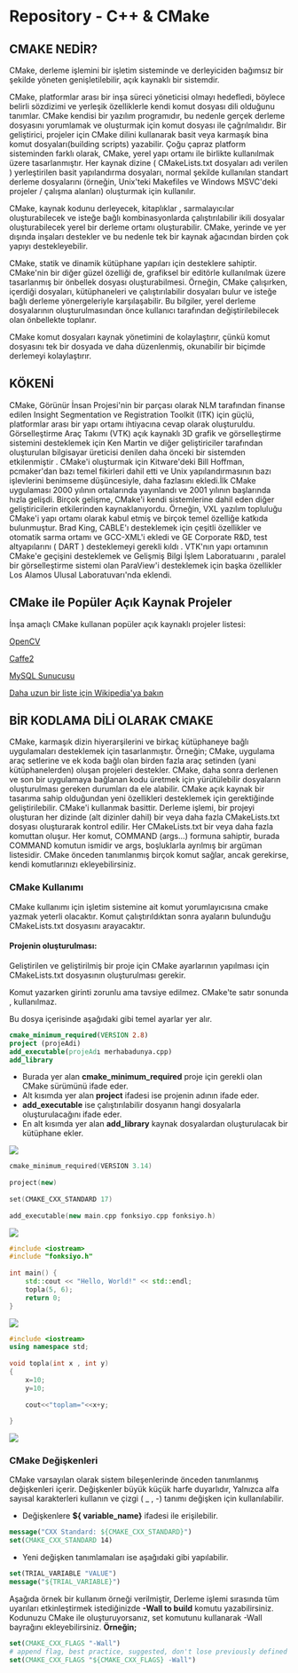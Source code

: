 # Repository - C++ & CMake

## CMAKE NEDİR?

CMake, derleme işlemini bir işletim sisteminde ve derleyiciden bağımsız bir şekilde yöneten genişletilebilir, açık kaynaklı bir sistemdir.

CMake, platformlar arası bir inşa süreci yöneticisi olmayı hedefledi, böylece belirli sözdizimi ve yerleşik özelliklerle kendi komut dosyası dili olduğunu tanımlar. CMake kendisi bir yazılım programıdır, bu nedenle gerçek derleme dosyasını yorumlamak ve oluşturmak için komut dosyası ile çağrılmalıdır. Bir geliştirici, projeler için CMake dilini kullanarak basit veya karmaşık bina komut dosyaları(building scripts) yazabilir. Çoğu çapraz platform sisteminden farklı olarak, CMake, yerel yapı ortamı ile birlikte kullanılmak üzere tasarlanmıştır. Her kaynak dizine ( CMakeLists.txt dosyaları adı verilen ) yerleştirilen basit yapılandırma dosyaları, normal şekilde kullanılan standart derleme dosyalarını (örneğin, Unix'teki Makefiles ve Windows MSVC'deki projeler / çalışma alanları) oluşturmak için kullanılır.

CMake, kaynak kodunu derleyecek, kitaplıklar , sarmalayıcılar oluşturabilecek ve isteğe bağlı kombinasyonlarda çalıştırılabilir ikili dosyalar oluşturabilecek yerel bir derleme ortamı oluşturabilir. CMake, yerinde ve yer dışında inşaları destekler ve bu nedenle tek bir kaynak ağacından birden çok yapıyı destekleyebilir.

CMake, statik ve dinamik kütüphane yapıları için desteklere sahiptir. CMake'nin bir diğer güzel özelliği de, grafiksel bir editörle kullanılmak üzere tasarlanmış bir önbellek dosyası oluşturabilmesi. Örneğin, CMake çalışırken, içerdiği dosyaları, kütüphaneleri ve çalıştırılabilir dosyaları bulur ve isteğe bağlı derleme yönergeleriyle karşılaşabilir. Bu bilgiler, yerel derleme dosyalarının oluşturulmasından önce kullanıcı tarafından değiştirilebilecek olan önbellekte toplanır.

CMake komut dosyaları kaynak yönetimini de kolaylaştırır, çünkü komut dosyasını tek bir dosyada ve daha düzenlenmiş, okunabilir bir biçimde derlemeyi kolaylaştırır.

## KÖKENİ

CMake, Görünür İnsan Projesi'nin bir parçası olarak NLM tarafından finanse edilen Insight Segmentation ve Registration Toolkit (ITK) için güçlü, platformlar arası bir yapı ortamı ihtiyacına cevap olarak oluşturuldu. Görselleştirme Araç Takımı (VTK) açık kaynaklı 3D grafik ve görselleştirme sistemini desteklemek için Ken Martin ve diğer geliştiriciler tarafından oluşturulan bilgisayar üreticisi denilen daha önceki bir sistemden etkilenmiştir . CMake'i oluşturmak için Kitware'deki Bill Hoffman, pcmaker'dan bazı temel fikirleri dahil etti ve Unix yapılandırmasının bazı işlevlerini benimseme düşüncesiyle, daha fazlasını ekledi.İlk CMake uygulaması 2000 yılının ortalarında yayınlandı ve 2001 yılının başlarında hızla gelişdi. Birçok gelişme, CMake'i kendi sistemlerine dahil eden diğer geliştiricilerin etkilerinden kaynaklanıyordu. Örneğin, VXL yazılım topluluğu CMake'i yapı ortamı olarak kabul etmiş ve birçok temel özelliğe katkıda bulunmuştur. Brad King, CABLE'ı desteklemek için çeşitli özellikler ve otomatik sarma ortamı ve GCC-XML'i ekledi ve GE Corporate R&D, test altyapılarını ( DART ) desteklemeyi gerekli kıldı . VTK'nın yapı ortamının CMake'e geçişini desteklemek ve Gelişmiş Bilgi İşlem Laboratuarını , paralel bir görselleştirme sistemi olan ParaView'i desteklemek için başka özellikler Los Alamos Ulusal Laboratuvarı'nda eklendi.

## CMake ile Popüler Açık Kaynak Projeler

İnşa amaçlı CMake kullanan popüler açık kaynaklı projeler listesi:

[OpenCV](https://github.com/opencv/opencv) 

[Caffe2](https://github.com/caffe2/caffe2)

[MySQL Sunucusu](https://github.com/mysql/mysql-server)

[Daha uzun bir liste için Wikipedia'ya bakın](https://en.wikipedia.org/wiki/CMake#Applications_that_use_CMake)

## BİR KODLAMA DİLİ OLARAK CMAKE

CMake, karmaşık dizin hiyerarşilerini ve birkaç kütüphaneye bağlı uygulamaları desteklemek için tasarlanmıştır. Örneğin; CMake, uygulama araç setlerine ve ek koda bağlı olan birden fazla araç setinden (yani kütüphanelerden) oluşan projeleri destekler. CMake, daha sonra derlenen ve son bir uygulamaya bağlanan kodu üretmek için yürütülebilir dosyaların oluşturulması gereken durumları da ele alabilir. CMake açık kaynak bir tasarıma sahip olduğundan yeni özellikleri desteklemek için gerektiğinde geliştirilebilir. CMake'i kullanmak basittir. Derleme işlemi, bir projeyi oluşturan her dizinde (alt dizinler dahil) bir veya daha fazla CMakeLists.txt dosyası oluşturarak kontrol edilir. Her CMakeLists.txt bir veya daha fazla komuttan oluşur. Her komut, COMMAND (args…) formuna sahiptir, burada COMMAND komutun ismidir ve args, boşluklarla ayrılmış bir argüman listesidir. CMake önceden tanımlanmış birçok komut sağlar, ancak gerekirse, kendi komutlarınızı ekleyebilirsiniz.

### CMake Kullanımı

CMake kullanımı için işletim sistemine ait komut yorumlayıcısına cmake yazmak yeterli olacaktır. Komut çalıştırıldıktan sonra ayaların bulunduğu CMakeLists.txt dosyasını arayacaktır.

#### Projenin oluşturulması:

Geliştirilen ve geliştirilmiş bir proje için CMake ayarlarının yapılması için CMakeLists.txt dosyasının oluşturulması gerekir.

Komut yazarken girinti zorunlu ama tavsiye edilmez. CMake'te satır sonunda , kullanılmaz.

Bu dosya içerisinde aşağıdaki gibi temel ayarlar yer alır.

```CMAKE
cmake_minimum_required(VERSION 2.8)
project (projeAdi)
add_executable(projeAdı merhabadunya.cpp)
add_library
```

* Burada yer alan **cmake_minimum_required** proje için gerekli olan CMake sürümünü ifade eder.
* Alt kısımda yer alan **project** ifadesi ise projenin adının ifade eder.
* **add_executable** ise çalıştırılabilir dosyanın hangi dosyalarla oluşturulacağını ifade eder.
* En alt kısımda yer alan **add_library** kaynak dosyalardan oluşturulacak bir kütüphane ekler.

![](images/cmake1.png)

```C++
cmake_minimum_required(VERSION 3.14)
 
project(new)
 
set(CMAKE_CXX_STANDARD 17)
 
add_executable(new main.cpp fonksiyo.cpp fonksiyo.h)
```
![](images/cmake2.png)

```C++
#include <iostream>
#include "fonksiyo.h"
 
int main() {
    std::cout << "Hello, World!" << std::endl;
    topla(5, 6);
    return 0;
}
```

![](images/cmake3.png)

```C++
#include <iostream>
using namespace std;
 
void topla(int x , int y)
{
    x=10;
    y=10;
 
    cout<<"toplam="<<x+y;
 
}
```
![](images/cmake4.png)

### CMake Değişkenleri

CMake varsayılan olarak sistem bileşenlerinde önceden tanımlanmış değişkenleri içerir. Değişkenler büyük küçük harfe duyarlıdır, Yalnızca alfa sayısal karakterleri kullanın ve çizgi ( _ , -) tanımı değişken için kullanılabilir.

* Değişkenlere **${ variable_name}** ifadesi ile erişilebilir.
```CMake
message("CXX Standard: ${CMAKE_CXX_STANDARD}")
set(CMAKE_CXX_STANDARD 14)
```

* Yeni değişken tanımlamaları ise aşağıdaki gibi yapılabilir.
```CMake
set(TRIAL_VARIABLE "VALUE")
message("${TRIAL_VARIABLE}")
```
Aşağıda örnek bir kullanım örneği verilmiştir, Derleme işlemi sırasında tüm uyarıları etkinleştirmek istediğinizde **-Wall to build** komutu yazabilirsiniz. Kodunuzu CMake ile oluşturuyorsanız, set komutunu kullanarak -Wall bayrağını ekleyebilirsiniz.
**Örneğin;**

```CMake
set(CMAKE_CXX_FLAGS "-Wall")
# append flag, best practice, suggested, don't lose previously defined flags
set(CMAKE_CXX_FLAGS "${CMAKE_CXX_FLAGS} -Wall")
```












